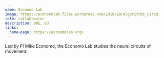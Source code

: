```yaml
---
name: Economo Lab
image: https://economolab.files.wordpress.com/2018/10/algorithms_circuits2.jpg?w=1290&h=548
role: collaborator
description: BME, BU
links:
  home-page: https://economolab.org/
---
```


Led by PI Mike Economo, the Economo Lab studies the neural circuits of movement.